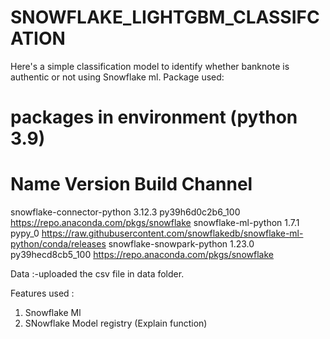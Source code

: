 # SNOWFLAKE_LIGHTGBM_CLASSIFCATION
Here's a simple classification model to identify whether banknote is authentic or not using Snowflake ml.
Package used:

# packages in environment (python 3.9)
#
# Name                    Version                   Build  Channel
snowflake-connector-python 3.12.3          py39h6d0c2b6_100    https://repo.anaconda.com/pkgs/snowflake
snowflake-ml-python       1.7.1                    pypy_0    https://raw.githubusercontent.com/snowflakedb/snowflake-ml-python/conda/releases
snowflake-snowpark-python 1.23.0          py39hecd8cb5_100    https://repo.anaconda.com/pkgs/snowflake


Data :-uploaded the csv file in data folder.

Features used : 
1. Snowflake Ml
2. SNowflake Model registry (Explain function)
